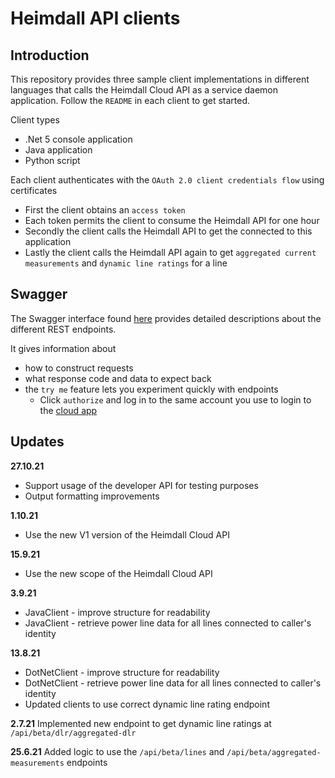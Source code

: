 # Heimdall API clients

## Introduction

This repository provides three sample client implementations in different languages that calls the Heimdall Cloud API as a service daemon application. Follow the `README` in each client to get started.

Client types
* .Net 5 console application
* Java application
* Python script

Each client authenticates with the `OAuth 2.0 client credentials flow` using certificates
* First the client obtains an `access token`
* Each token permits the client to consume the Heimdall API for one hour
* Secondly the client calls the Heimdall API to get the connected to this application
* Lastly the client calls the Heimdall API again to get `aggregated current measurements` and `dynamic line ratings`  for a line
## Swagger

The Swagger interface found [here](https://api.heimdallcloud.com/index.html) provides detailed descriptions about the different REST endpoints. 

It gives information about
* how to construct requests
* what response code and data to expect back
* the `try me` feature lets you experiment quickly with endpoints 
	* Click `authorize` and log in to the same account you use to login to the [cloud app](https://heimdallcloud.com/)

## Updates

**27.10.21** 
* Support usage of the developer API for testing purposes
* Output formatting improvements

**1.10.21** 
* Use the new V1 version of the Heimdall Cloud API

**15.9.21** 
* Use the new scope of the Heimdall Cloud API

**3.9.21** 
* JavaClient - improve structure for readability
* JavaClient - retrieve power line data for all lines connected to caller's identity

**13.8.21** 
* DotNetClient - improve structure for readability
* DotNetClient - retrieve power line data for all lines connected to caller's identity
* Updated clients to use correct dynamic line rating endpoint

**2.7.21** 
Implemented new endpoint to get dynamic line ratings at `/api/beta/dlr/aggregated-dlr`

**25.6.21** 
Added logic to use the `/api/beta/lines` and `/api/beta/aggregated-measurements` endpoints
